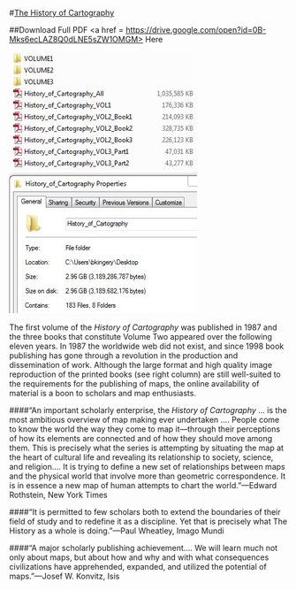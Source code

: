 #<a href = http://www.press.uchicago.edu/books/HOC/index.html>The History of Cartography</a>

##Download Full PDF <a href = https://drive.google.com/open?id=0B-Mks6ecLAZ8Q0dLNE5sZW1OMGM> Here</a>

![Screenshot 1](https://github.com/briankingery87/WebScraping/blob/master/HistoryOfCartography/FileBreakdown.JPG)

The first volume of the <em>History of Cartography</em> was published in 1987 and the three books that constitute Volume Two appeared over the following eleven years. In 1987 the worldwide web did not exist, and since 1998 book publishing has gone through a revolution in the production and dissemination of work. Although the large format and high quality image reproduction of the printed books (see right column) are still well-suited to the requirements for the publishing of maps, the online availability of material is a boon to scholars and map enthusiasts.


####“An important scholarly enterprise, the <em>History of Cartography</em> … is the most ambitious overview of map making ever undertaken …. People come to know the world the way they come to map it—through their perceptions of how its elements are connected and of how they should move among them. This is precisely what the series is attempting by situating the map at the heart of cultural life and revealing its relationship to society, science, and religion…. It is trying to define a new set of relationships between maps and the physical world that involve more than geometric correspondence. It is in essence a new map of human attempts to chart the world.”—Edward Rothstein, New York Times

####“It is permitted to few scholars both to extend the boundaries of their field of study and to redefine it as a discipline. Yet that is precisely what The History as a whole is doing.”—Paul Wheatley, Imago Mundi

####“A major scholarly publishing achievement.… We will learn much not only about maps, but about how and why and with what consequences civilizations have apprehended, expanded, and utilized the potential of maps.”—Josef W. Konvitz, Isis





